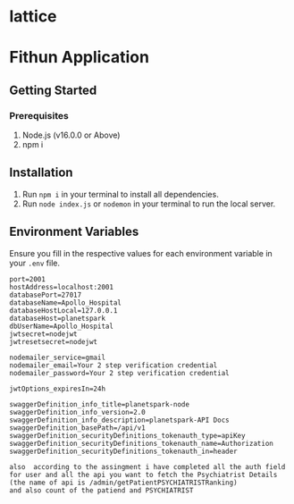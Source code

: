 # lattice


# Fithun Application

## Getting Started

### Prerequisites

1. Node.js (v16.0.0 or Above)
2. npm i

## Installation

1. Run `npm i` in your terminal to install all dependencies.
2. Run `node index.js` or `nodemon` in your terminal to run the local server.

## Environment Variables

Ensure you fill in the respective values for each environment variable in your `.env` file.

```dotenv
port=2001
hostAddress=localhost:2001
databasePort=27017
databaseName=Apollo_Hospital
databaseHostLocal=127.0.0.1
databaseHost=planetspark
dbUserName=Apollo_Hospital 
jwtsecret=nodejwt
jwtresetsecret=nodejwt

nodemailer_service=gmail
nodemailer_email=Your 2 step verification credential
nodemailer_password=Your 2 step verification credential

jwtOptions_expiresIn=24h

swaggerDefinition_info_title=planetspark-node
swaggerDefinition_info_version=2.0
swaggerDefinition_info_description=planetspark-API Docs
swaggerDefinition_basePath=/api/v1
swaggerDefinition_securityDefinitions_tokenauth_type=apiKey
swaggerDefinition_securityDefinitions_tokenauth_name=Authorization
swaggerDefinition_securityDefinitions_tokenauth_in=header 

also  according to the assingment i have completed all the auth field for user and all the api you want to fetch the Psychiatrist Details (the name of api is /admin/getPatientPSYCHIATRISTRanking)
and also count of the patiend and PSYCHIATRIST